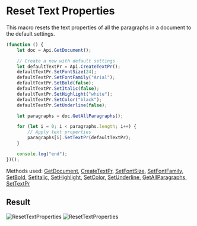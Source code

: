 # Reset Text Properties

This macro resets the text properties of all the paragraphs in a document to the default settings.

```ts
(function () {
    let doc = Api.GetDocument();

    // Create a new with default settings
    let defaultTextPr = Api.CreateTextPr();
    defaultTextPr.SetFontSize(24);
    defaultTextPr.SetFontFamily("Arial");
    defaultTextPr.SetBold(false);
    defaultTextPr.SetItalic(false);
    defaultTextPr.SetHighlight("white");
    defaultTextPr.SetColor("black");
    defaultTextPr.SetUnderline(false);

    let paragraphs = doc.GetAllParagraphs();

    for (let i = 0; i < paragraphs.length; i++) {
        // Apply text properties
        paragraphs[i].SetTextPr(defaultTextPr);
    }

    console.log("end");
})();
```

Methods used: [GetDocument](../../../../office-api/usage-api/text-document-api/Api/Methods/GetDocument.md), [CreateTextPr](../../../../office-api/usage-api/text-document-api/Api/Methods/CreateTextPr.md), [SetFontSize](../../../../office-api/usage-api/text-document-api/ApiRange/Methods/SetFontSize.md), [SetFontFamily](../../../../office-api/usage-api/text-document-api/ApiRange/Methods/SetFontFamily.md), [SetBold](../../../../office-api/usage-api/text-document-api/ApiRange/Methods/SetBold.md), [SetItalic](../../../../office-api/usage-api/text-document-api/ApiRange/Methods/SetItalic.md), [SetHighlight](../../../../office-api/usage-api/text-document-api/ApiRange/Methods/SetHighlight.md), [SetColor](../../../../office-api/usage-api/text-document-api/ApiRange/Methods/SetColor.md), [SetUnderline](../../../../office-api/usage-api/text-document-api/ApiRange/Methods/SetUnderline.md), [GetAllParagraphs](../../../../office-api/usage-api/text-document-api/ApiRange/Methods/GetAllParagraphs.md), [SetTextPr](../../../../office-api/usage-api/text-document-api/ApiRange/Methods/SetTextPr.md)

## Result

![ResetTextProperties](/assets/images/plugins/reset-text-properties.png#gh-light-mode-only)
![ResetTextProperties](/assets/images/plugins/reset-text-properties.dark.png#gh-dark-mode-only)

